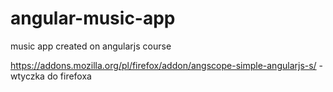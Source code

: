 # angular-music-app
music app created on angularjs course


https://addons.mozilla.org/pl/firefox/addon/angscope-simple-angularjs-s/ - wtyczka do firefoxa